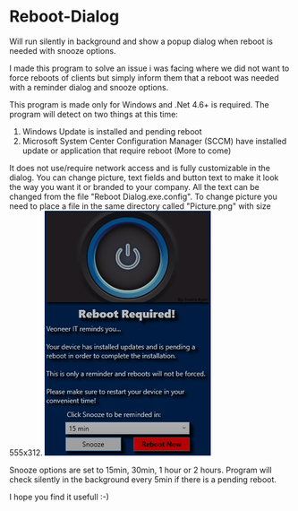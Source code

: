 # Reboot-Dialog
Will run silently in background and show a popup dialog when reboot is needed with snooze options.

I made this program to solve an issue i was facing where we did not want to force reboots of clients but simply inform them that a reboot was needed with a reminder dialog and snooze options.

This program is made only for Windows and .Net 4.6+ is required.
The program will detect on two things at this time:
1. Windows Update is installed and pending reboot
2. Microsoft System Center Configuration Manager (SCCM) have installed update or application that require reboot
(More to come)

It does not use/require network access and is fully customizable in the dialog.
You can change picture, text fields and button text to make it look the way you want it or branded to your company.
All the text can be changed from the file "Reboot Dialog.exe.config".
To change picture you need to place a file in the same directory called "Picture.png" with size 555x312.
![My image](Screenshot.PNG)

Snooze options are set to 15min, 30min, 1 hour or 2 hours.
Program will check silently in the background every 5min if there is a pending reboot.

I hope you find it usefull :-)

